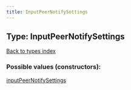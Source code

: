 ```yaml
---
title: InputPeerNotifySettings
---
```

## Type: InputPeerNotifySettings  
[Back to types index](index.md)



### Possible values (constructors):

[inputPeerNotifySettings](../constructors/inputPeerNotifySettings.md)  

